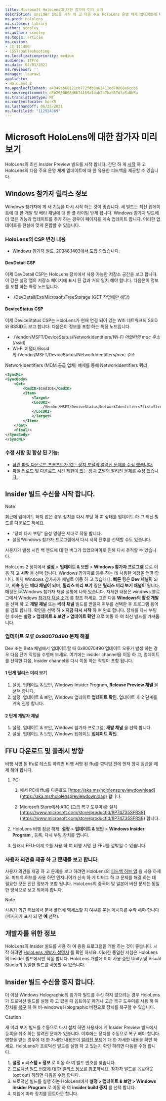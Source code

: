 ```yaml
---
title: Microsoft HoloLens에 대한 참가자 미리 보기
description: Insider 빌드를 시작 하 고 다음 주요 HoloLens 운영 체제 업데이트에 대 한 귀중 한 피드백을 제공 하는 방법에 대해 알아봅니다.
ms.prod: hololens
ms.sitesec: library
author: scooley
ms.author: scooley
ms.topic: article
ms.custom:
- CI 111456
- CSSTroubleshooting
ms.localizationpriority: medium
audience: ITPro
ms.date: 04/01/2021
ms.reviewer: ''
manager: laurawi
appliesto:
- HoloLens 2
ms.openlocfilehash: a4949ab68121cb772fdb8a62411ed70868a6ccb6
ms.sourcegitcommit: d5b2080868d6b74169a1bab2c7bad37dfa5a8b5a
ms.translationtype: MT
ms.contentlocale: ko-KR
ms.lasthandoff: 06/25/2021
ms.locfileid: "112924369"
---
```

# <a name="insider-preview-for-microsoft-hololens"></a>Microsoft HoloLens에 대한 참가자 미리 보기

HoloLens의 최신 Insider Preview 빌드를 시작 합니다. 간단 하 게 [시작](hololens-insider.md#start-receiving-insider-builds) 하 고 HoloLens의 다음 주요 운영 체제 업데이트에 대 한 유용한 피드백을 제공할 수 있습니다.

## <a name="windows-insider-release-notes"></a>Windows 참가자 릴리스 정보

Windows 참가자에 게 새 기능을 다시 시작 하는 것이 좋습니다. 새 빌드는 최신 업데이트에 대 한 개발 및 베타 채널에 대 한 플 라이팅 받게 됩니다. Windows 참가자 빌드에 더 많은 기능과 업데이트를 추가 하는 경우이 페이지를 계속 업데이트 합니다. 이러한 업데이트를 현실에 맞게 혼합할 수 있습니다. 

### <a name="csp-changes-on-hololens"></a>HoloLens의 CSP 변경 내용
 
- Windows 참가자 빌드, 20348.1403에서 도입 되었습니다.

#### <a name="devdetail-csp"></a>DevDetail CSP

이제 DevDetail CSP는 HoloLens 장치에서 사용 가능한 저장소 공간을 보고 합니다. 이 값은 설정 앱의 저장소 페이지에 표시 된 값과 거의 일치 해야 합니다. 다음은이 정보를 포함 하는 특정 노드입니다.

- ./DevDetail/Ext/Microsoft/FreeStorage (GET 작업에만 해당)

#### <a name="devicestatus-csp"></a>DeviceStatus CSP

이제 DeviceStatus CSP는 HoloLens가 현재 연결 되어 있는 Wifi 네트워크의 SSID와 BSSID도 보고 합니다. 다음은이 정보를 포함 하는 특정 노드입니다.

- ./Vendor/MSFT/DeviceStatus/NetworkIdentifiers/*Wi-Fi 어댑터의 mac 주소 (*/ssid)
- Wi-Fi 어댑터/Bssid의./Vendor/MSFT/DeviceStatus/NetworkIdentifiers/*mac 주소*

NetworkIdentifiers (MDM 공급 업체) 예제를 통해 NetworkIdentifiers 쿼리

```xml
<SyncML>
<SyncBody>
    <Get>
        <CmdID>$CmdID$</CmdID>
        <Item>
            <Target>
            <LocURI>
                ./Vendor/MSFT/DeviceStatus/NetworkIdentifiers?list=StructData
            </LocURI>
            </Target>
        </Item>
    </Get>
    <Final/>
</SyncBody>
</SyncML>
```

### <a name="fixes-and-improvements"></a>수정 사항 및 향상 된 기능:

- [잠긴 파일 다운로드 프롬프트가 없는 장치 포털의 알려진 문제를 수정 했습니다.](hololens-troubleshooting.md#downloading-locked-files-doesnt-error)
- [파일 업로드 및 다운로드 시간 제한이 있는 장치 포털의 알려진 문제를 수정 했습니다.](hololens-troubleshooting.md#device-portal-file-uploaddownload-times-out)

## <a name="start-receiving-insider-builds"></a>Insider 빌드 수신을 시작 합니다.
> [!NOTE]
> 최근에 업데이트 하지 않은 경우 장치를 다시 부팅 하 여 상태를 업데이트 하 고 최신 빌드를 다운로드 하세요.
> - "장치 다시 부팅" 음성 명령은 제대로 작동 합니다. 
> - 설정/Windows 참가자 프로그램에서 다시 시작 단추를 선택할 수도 있습니다.
>
> 사용자가 발생 시킨 백 엔드에 대 한 버그가 있었으며이로 인해 다시 추적할 수 있습니다.

HoloLens 2 장치에서 **설정**  >  **업데이트 & 보안**  >  **Windows 참가자 프로그램** 으로 이동 하 고 **시작** 을 선택 합니다. Windows 참가자로 등록 하는 데 사용한 계정을 연결 합니다.
이제 Windows 참가자가 채널로 이동 하 고 있습니다. **빠른** 링은 **Dev 채널이** 되 고, **저속** 링은 **베타 채널이** 되며, **릴리스 미리 보기** 링은 **릴리스 미리 보기 채널이** 됩니다. 매핑은 ![ Windows 참가자 채널 설명에 나와 있습니다. ](images/WindowsInsiderChannels.png) 자세한 내용은 windows 블로그에서 Windows [참가자 채널 소개](https://blogs.windows.com/windowsexperience/2020/06/15/introducing-windows-insider-channels) 를 참조 하세요.
그런 다음 **Windows의 활성 개발** 을 선택 하 고 **개발 채널** 또는 **베타 채널** 빌드를 받을지 여부를 선택한 후 프로그램 용어를 검토 합니다.
확인을 선택 하 **> 지금 다시 시작** 하 여 완료 합니다. 장치를 다시 부팅 한 후에는 **설정 > 업데이트 & 보안 > 업데이트 확인** 으로 이동 하 여 최신 빌드를 가져옵니다.
### <a name="update-error-0x80070490-work-around"></a>업데이트 오류 0x80070490 문제 해결
Dev 또는 Beta 채널에서 업데이트할 때 0x80070490 업데이트 오류가 발생 하는 경우 다음 단기 작업을 수행해 보세요. 여기에는 insider channel을 이동 하 고, 업데이트를 선택한 다음, Insider channel을 다시 이동 하는 작업이 포함 됩니다.
#### <a name="stage-one---release-preview"></a>1 단계 릴리스 미리 보기
1.  설정, 업데이트 & 보안, Windows Insider Program, **Release Preview 채널** 을 선택 합니다.
2.  설정, 업데이트 & 보안, Windows 업데이트 **업데이트 확인**. 업데이트 후 2 단계를 계속 진행 합니다.
#### <a name="stage-two---dev-channel"></a>2 단계 개발자 채널
1. 설정, 업데이트 & 보안, Windows 참가자 프로그램, **개발 채널** 을 선택 합니다.
2. 설정, 업데이트 & 보안, Windows 업데이트 **업데이트 확인**.
## <a name="ffu-download-and-flash-directions"></a>FFU 다운로드 및 플래시 방향
비행 서명 된 ffu로 테스트 하려면 비행 서명 된 ffu를 깜박임 전에 먼저 장치 잠금을 해제 해야 합니다.
1. PC:
    1. 에서 PC에 ffu를 다운로드 [https://aka.ms/hololenspreviewdownload](https://aka.ms/hololenspreviewdownload) 합니다.
    
    1. Microsoft Store에서 ARC (고급 복구 도우미)를 설치 [https://www.microsoft.com/store/productId/9P74Z35SFRS8](https://www.microsoft.com/store/productId/9P74Z35SFRS8) 합니다.
    
1. HoloLens 비행 잠금 해제: **설정**  >  **업데이트 & 보안**  >  **Windows Insider Program** , 등록, 다시 부팅 장치를 엽니다.
1. 플래시 FFU-이제 호를 사용 하 여 비행 서명 된 FFU를 깜박일 수 있습니다.
### <a name="provide-feedback-and-report-issues"></a>사용자 의견을 제공 하 고 문제를 보고 합니다.
사용자 의견을 제공 하 고 문제를 보고 하려면 HoloLens의 [피드백 허브 앱](hololens-feedback.md) 을 사용 하세요. 피드백 허브를 사용 하면 엔지니어가 신속 하 게 디버그 하 고 문제를 해결 하는 데 필요한 모든 진단 정보가 포함 됩니다.  HoloLens의 중국어 및 일본어 버전 문제는 동일한 방식으로 보고 되어야 합니다.
> [!NOTE]
> 사용자 의견 허브에서 문서 폴더에 액세스할 지 여부를 묻는 메시지를 수락 해야 합니다 (메시지가 표시 되 면 **예** 선택).
## <a name="note-for-developers"></a>개발자를 위한 정보
HoloLens의 Insider 빌드를 사용 하 여 응용 프로그램을 개발 하는 것이 좋습니다.  시작 하려면 [HoloLens 개발자 설명서](https://developer.microsoft.com/windows/mixed-reality/development) 를 확인 하세요. 이러한 동일한 지침은 HoloLens의 Insider 빌드에서만 작동 합니다.  HoloLens 개발에 이미 사용 중인 Unity 및 Visual Studio의 동일한 빌드를 사용할 수 있습니다.
## <a name="stop-receiving-insider-builds"></a>Insider 빌드 수신을 중지 합니다.
더 이상 Windows Holographic의 참가자 빌드를 수신 하지 않으려는 경우 HoloLens가 프로덕션 빌드를 실행 하 고 있을 때 옵트아웃 하거나 고급 복구 도우미를 사용 하 여 장치를 [복구](hololens-recovery.md) 하 여 비-windows Holographic 버전으로 장치를 복구할 수 있습니다.
> [!CAUTION]
> 새 미리 보기 빌드를 수동으로 다시 설치 하면 사용자에 게 Insider Preview 빌드에서 등록을 취소 하는 알려진 문제가 있습니다. 이후에는 장치를 수동으로 복구 해야 합니다. 영향을 받는 경우에 대 한 자세한 내용은이 [알려진 문제](hololens-troubleshooting.md#blue-screen-after-unenrolling-from-insider-preview-on-a-device-flashed-with-an-insider-build)에 대 한 자세한 내용을 확인 하세요.
HoloLens가 프로덕션 빌드를 실행 하 고 있는지 확인 하려면 다음을 수행 합니다.
1. **설정 > 시스템 > 정보** 로 이동 하 여 빌드 번호를 찾습니다.
1. [프로덕션 빌드 번호에 대 한 릴리스 정보를 참조](hololens-release-notes.md)하세요.
참가자 빌드를 옵트아웃 (opt out) 하려면 다음을 수행 합니다.
1. 프로덕션 빌드를 실행 하는 HoloLens에서 **설정 > 업데이트 & 보안 > Windows Insider Program** 로 이동 하 여 **insider build 중지** 를 선택 합니다.
1. 지침에 따라 장치를 옵트아웃 합니다.
